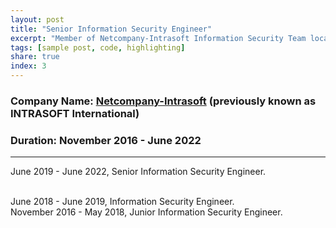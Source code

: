 ```yaml
---
layout: post
title: "Senior Information Security Engineer"
excerpt: "Member of Netcompany-Intrasoft Information Security Team located at Athens, Greece."
tags: [sample post, code, highlighting]
share: true
index: 3
---
```



### Company Name: [Netcompany-Intrasoft](https://www.netcompany-intrasoft.com/) (previously known as INTRASOFT International)

### Duration: November 2016 - June 2022

---
June 2019 - June 2022, Senior Information Security Engineer.

<br/>
June 2018 - June 2019, Information Security Engineer.  

<br/>
November 2016 - May 2018, Junior Information Security Engineer.  
